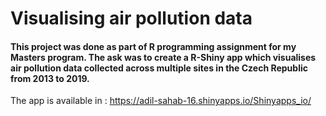 # Visualising air pollution data

#### This project was done as part of R programming assignment for my Masters program. The ask was to create a R-Shiny app which visualises air pollution data collected across multiple sites in the Czech Republic from 2013 to 2019.

The app is available in : https://adil-sahab-16.shinyapps.io/Shinyapps_io/
